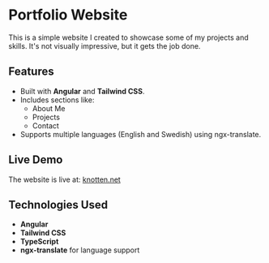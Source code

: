 # Portfolio Website

This is a simple website I created to showcase some of my projects and skills. It's not visually impressive, but it gets the job done.

## Features

- Built with **Angular** and **Tailwind CSS**.
- Includes sections like:
  - About Me
  - Projects
  - Contact
- Supports multiple languages (English and Swedish) using ngx-translate.

## Live Demo

The website is live at: [knotten.net](https://knotten.net)

## Technologies Used

- **Angular**
- **Tailwind CSS**
- **TypeScript**
- **ngx-translate** for language support

